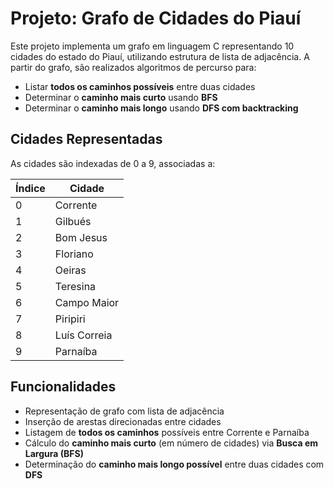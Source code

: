 # Projeto: Grafo de Cidades do Piauí 

Este projeto implementa um grafo em linguagem C representando 10 cidades do estado do Piauí, utilizando estrutura de lista de adjacência. A partir do grafo, são realizados algoritmos de percurso para:

- Listar **todos os caminhos possíveis** entre duas cidades
- Determinar o **caminho mais curto** usando **BFS**
- Determinar o **caminho mais longo** usando **DFS com backtracking**


##  Cidades Representadas

As cidades são indexadas de 0 a 9, associadas a:

| Índice | Cidade         |
|--------|----------------|
| 0      | Corrente       |
| 1      | Gilbués        |
| 2      | Bom Jesus      |
| 3      | Floriano       |
| 4      | Oeiras         |
| 5      | Teresina       |
| 6      | Campo Maior    |
| 7      | Piripiri       |
| 8      | Luís Correia   |
| 9      | Parnaíba       |


##  Funcionalidades

-  Representação de grafo com lista de adjacência
-  Inserção de arestas direcionadas entre cidades
-  Listagem de **todos os caminhos** possíveis entre Corrente e Parnaíba
-  Cálculo do **caminho mais curto** (em número de cidades) via **Busca em Largura (BFS)**
-  Determinação do **caminho mais longo possível** entre duas cidades com **DFS**


